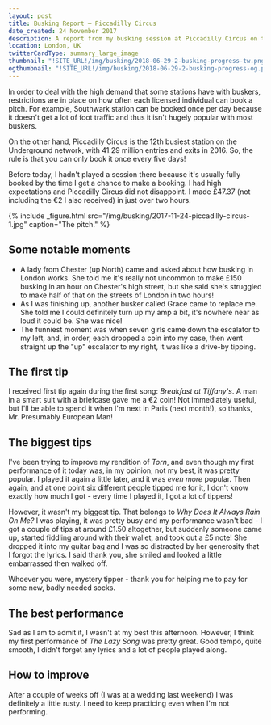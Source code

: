 ```yaml
---
layout: post
title: Busking Report – Piccadilly Circus
date_created: 24 November 2017
description: A report from my busking session at Piccadilly Circus on the 24th of November!
location: London, UK
twitterCardType: summary_large_image
thumbnail: "!SITE_URL!/img/busking/2018-06-29-2-busking-progress-tw.png"
ogthumbnail: "!SITE_URL!/img/busking/2018-06-29-2-busking-progress-og.png"
---
```


In order to deal with the high demand that some stations have with buskers, restrictions are in place on how often each licensed individual can book a pitch. For example, Southwark station can be booked once per day because it doesn't get a lot of foot traffic and thus it isn't hugely popular with most buskers.

On the other hand, Piccadilly Circus is the 12th busiest station on the Underground network, with 41.29 million entries and exits in 2016. So, the rule is that you can only book it once every five days!

Before today, I hadn't played a session there because it's usually fully booked by the time I get a chance to make a booking. I had high expectations and Piccadilly Circus did not disappoint. I made £47.37 (not including the €2 I also received) in just over two hours.

{% include _figure.html src="/img/busking/2017-11-24-piccadilly-circus-1.jpg" caption="The pitch." %}

## Some notable moments

- A lady from Chester (up North) came and asked about how busking in London works. She told me it's really not uncommon to make £150 busking in an hour on Chester's high street, but she said she's struggled to make half of that on the streets of London in two hours!
- As I was finishing up, another busker called Grace came to replace me. She told me I could definitely turn up my amp a bit, it's nowhere near as loud it could be. She was nice!
- The funniest moment was when seven girls came down the escalator to my left, and, in order, each dropped a coin into my case, then went straight up the "up" escalator to my right, it was like a drive-by tipping.

## The first tip

I received first tip again during the first song: _Breakfast at Tiffany's_. A man in a smart suit with a briefcase gave me a €2 coin! Not immediately useful, but I'll be able to spend it when I'm next in Paris (next month!), so thanks, Mr. Presumably European Man!

## The biggest tips

I've been trying to improve my rendition of _Torn_, and even though my first performance of it today was, in my opinion, not my best, it was pretty popular. I played it again a little later, and it was _even more_ popular. Then again, and at one point six different people tipped me for it, I don't know exactly how much I got - every time I played it, I got a lot of tippers!

However, it wasn't my biggest tip. That belongs to _Why Does It Always Rain On Me?_ I was playing, it was pretty busy and my performance wasn't bad - I got a couple of tips at around £1.50 altogether, but suddenly someone came up, started fiddling around with their wallet, and took out a £5 note! She dropped it into my guitar bag and I was so distracted by her generosity that I forgot the lyrics. I said thank you, she smiled and looked a little embarrassed then walked off.

Whoever you were, mystery tipper - thank you for helping me to pay for some new, badly needed socks.

## The best performance

Sad as I am to admit it, I wasn't at my best this afternoon. However, I think my first performance of _The Lazy Song_ was pretty great. Good tempo, quite smooth, I didn't forget any lyrics and a lot of people played along.

## How to improve

After a couple of weeks off (I was at a wedding last weekend) I was definitely a little rusty. I need to keep practicing even when I'm not performing.
